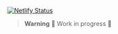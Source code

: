 [![Netlify Status](https://api.netlify.com/api/v1/badges/a3007b62-a447-48c3-9ab4-54356cfdccbe/deploy-status)](https://app.netlify.com/sites/earnest-sprite-9ee6af/deploys)

> **Warning**
> 🚧 Work in progress 🚧
